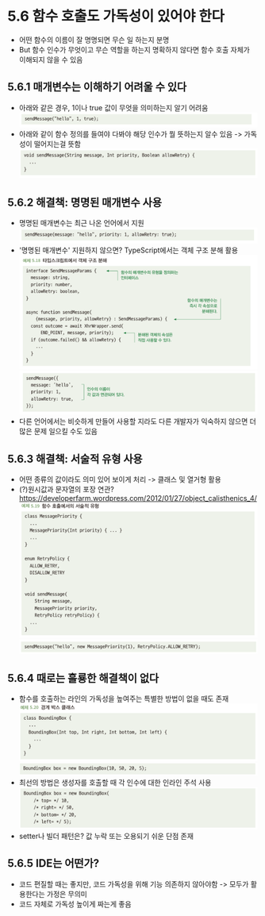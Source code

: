 # 5.6 함수 호출도 가독성이 있어야 한다
- 어떤 함수의 이름이 잘 명명되면 무슨 일 하는지 분명
- But 함수 인수가 무엇이고 무슨 역할을 하는지 명확하지 않다면 함수 호출 자체가 이해되지 않을 수 있음

## 5.6.1 매개변수는 이해하기 어려울 수 있다
- 아래와 같은 경우, 1이나 true 값이 무엇을 의미하는지 알기 어려움
![img_14.png](img_14.png)
- 아래와 같이 함수 정의를 들여야 다봐야 해당 인수가 뭘 뜻하는지 알수 있음 -> 가독성이 떨어지는걸 뜻함
![img_15.png](img_15.png)

## 5.6.2 해결책: 명명된 매개변수 사용
- 명명된 매개변수는 최근 나온 언어에서 지원
![img_16.png](img_16.png)
- '명명된 매개변수' 지원하지 않으면? TypeScript에서는 객체 구조 분해 활용 
![img_17.png](img_17.png)
![img_18.png](img_18.png)
- 다른 언어에서는 비슷하게 만들어 사용할 지라도 다른 개발자가 익숙하지 않으면 더 많은 문제 일으킬 수도 있음

## 5.6.3 해결책: 서술적 유형 사용
- 어떤 종류의 값이라도 의미 있어 보이게 처리 -> 클래스 및 열거형 활용
- (?)원시값과 문자열의 포장 연관? https://developerfarm.wordpress.com/2012/01/27/object_calisthenics_4/
![img_19.png](img_19.png)
![img_20.png](img_20.png)

## 5.6.4 때로는 훌룡한 해결책이 없다
- 함수를 호출하는 라인의 가독성을 높여주는 특별한 방법이 없을 때도 존재
![img_21.png](img_21.png)
![img_22.png](img_22.png)
- 최선의 방법은 생성자를 호출할 때 각 인수에 대한 인라인 주석 사용
![img_23.png](img_23.png)
- setter나 빌더 패턴은? 값 누락 또는 오용되기 쉬운 단점 존재

## 5.6.5 IDE는 어떤가?
- 코드 편질할 때는 좋지만, 코드 가독성을 위해 기능 의존하지 않아야함 -> 모두가 활용한다는 가정은 무의미
- 코드 자체로 가독성 높이게 짜는게 좋음



